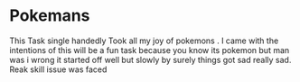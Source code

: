 # Pokemans
This Task single handedly Took all my joy of pokemons . I came with the intentions of this will be a fun task because you know its pokemon but man was i wrong it started off well but slowly by surely things got sad really sad. Reak skill issue was faced

